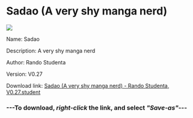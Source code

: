 # Sadao (A very shy manga nerd)

<img src = "https://raw.githubusercontent.com/Arbiter1223/Koukou-Gurashi-Custom-Students/master/Students/Files/Sadao%20(A%20very%20shy%20manga%20nerd).png">

Name: Sadao

Description: A very shy manga nerd

Author: Rando Studenta

Version: V0.27

Download link: <a href="https://raw.githubusercontent.com/Arbiter1223/Koukou-Gurashi-Custom-Students/master/Students/Files/Sadao%20(A%20very%20shy%20manga%20nerd)%20-%20Rando%20Studenta%2C%20V0.27.student">Sadao (A very shy manga nerd) - Rando Studenta, V0.27.student</a>

### ---**To download, _right-click_ the link, and select _"Save-as"_**---


